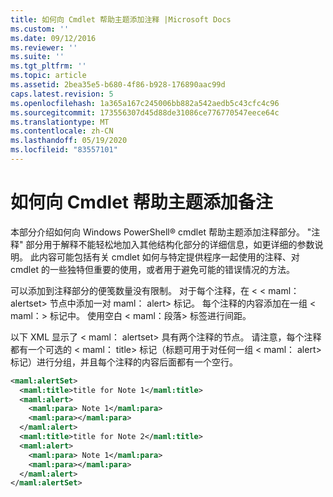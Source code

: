 ```yaml
---
title: 如何向 Cmdlet 帮助主题添加注释 |Microsoft Docs
ms.custom: ''
ms.date: 09/12/2016
ms.reviewer: ''
ms.suite: ''
ms.tgt_pltfrm: ''
ms.topic: article
ms.assetid: 2bea35e5-b680-4f86-b928-176890aac99d
caps.latest.revision: 5
ms.openlocfilehash: 1a365a167c245006bb882a542aedb5c43cfc4c96
ms.sourcegitcommit: 173556307d45d88de31086ce776770547eece64c
ms.translationtype: MT
ms.contentlocale: zh-CN
ms.lasthandoff: 05/19/2020
ms.locfileid: "83557101"
---
```

# <a name="how-to-add-notes-to-a-cmdlet-help-topic"></a>如何向 Cmdlet 帮助主题添加备注

本部分介绍如何向 Windows PowerShell® cmdlet 帮助主题添加注释部分。 "注释" 部分用于解释不能轻松地加入其他结构化部分的详细信息，如更详细的参数说明。 此内容可能包括有关 cmdlet 如何与特定提供程序一起使用的注释、对 cmdlet 的一些独特但重要的使用，或者用于避免可能的错误情况的方法。

可以添加到注释部分的便笺数量没有限制。 对于每个注释，在 \< \< maml： alertset> 节点中添加一对 maml： alert> 标记。 每个注释的内容添加在一组 \< maml：> 标记中。 使用空白 \< maml：段落> 标签进行间距。

以下 XML 显示了 \< maml： alertset> 具有两个注释的节点。 请注意，每个注释都有一个可选的 \< maml： title> 标记（标题可用于对任何一组 \< maml： alert> 标记）进行分组，并且每个注释的内容后面都有一个空行。

```xml
<maml:alertSet>
  <maml:title>title for Note 1</maml:title>
  <maml:alert>
    <maml:para> Note 1</maml:para>
    <maml:para></maml:para>
  </maml:alert>
  <maml:title>title for Note 2</maml:title>
  <maml:alert>
    <maml:para> Note 1</maml:para>
    <maml:para></maml:para>
  </maml:alert>
</maml:alertSet>
```
